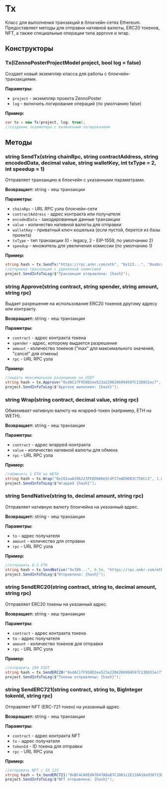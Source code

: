 # Tx

Класс для выполнения транзакций в блокчейн-сетях Ethereum. Предоставляет методы для отправки нативной валюты, ERC20 токенов, NFT, а также специальные операции типа approve и wrap.

## Конструкторы

### Tx(IZennoPosterProjectModel project, bool log = false)

Создает новый экземпляр класса для работы с блокчейн-транзакциями.

**Параметры:**
- `project` - экземпляр проекта ZennoPoster
- `log` - включить логирование операций (по умолчанию false)

**Пример:**
```csharp
var tx = new Tx(project, log: true);
//создание экземпляра с включенным логированием
```

## Методы

### string SendTx(string chainRpc, string contractAddress, string encodedData, decimal value, string walletKey, int txType = 2, int speedup = 1)

Отправляет транзакцию в блокчейн с указанными параметрами.

**Возвращает:** string - хеш транзакции

**Параметры:**
- `chainRpc` - URL RPC узла блокчейн-сети
- `contractAddress` - адрес контракта или получателя
- `encodedData` - закодированные данные транзакции
- `value` - количество нативной валюты для отправки
- `walletKey` - приватный ключ кошелька (если пустой, берется из базы проекта)
- `txType` - тип транзакции (0 - legacy, 2 - EIP-1559, по умолчанию 2)
- `speedup` - множитель для увеличения комиссии (по умолчанию 1)

**Пример:**
```csharp
string hash = tx.SendTx("https://rpc.ankr.com/eth", "0x123...", "0xabcd...", 0.1m, "", 2, 2);
//отправка транзакции с удвоенной комиссией
project.SendInfoToLog($"Транзакция отправлена: {hash}");
```

### string Approve(string contract, string spender, string amount, string rpc)

Выдает разрешение на использование ERC20 токенов другому адресу или контракту.

**Возвращает:** string - хеш транзакции

**Параметры:**
- `contract` - адрес контракта токена
- `spender` - адрес, которому выдается разрешение
- `amount` - количество токенов ("max" для максимального значения, "cancel" для отмены)
- `rpc` - URL RPC узла

**Пример:**
```csharp
//выдать максимальное разрешение на USDT
string hash = tx.Approve("0xdAC17F958D2ee523a2206206994597C13D831ec7", "0x456...", "max", "https://rpc.ankr.com/eth");
project.SendInfoToLog($"Approve выполнен: {hash}");
```

### string Wrap(string contract, decimal value, string rpc)

Обменивает нативную валюту на wrapped-токен (например, ETH на WETH).

**Возвращает:** string - хеш транзакции

**Параметры:**
- `contract` - адрес wrapped-контракта
- `value` - количество нативной валюты для обмена
- `rpc` - URL RPC узла

**Пример:**
```csharp
//обменять 1 ETH на WETH
string hash = tx.Wrap("0xC02aaA39b223FE8D0A0e5C4F27eAD9083C756Cc2", 1.0m, "https://rpc.ankr.com/eth");
project.SendInfoToLog($"Wrapped {hash}");
```

### string SendNative(string to, decimal amount, string rpc)

Отправляет нативную валюту блокчейна на указанный адрес.

**Возвращает:** string - хеш транзакции

**Параметры:**
- `to` - адрес получателя
- `amount` - количество для отправки
- `rpc` - URL RPC узла

**Пример:**
```csharp
//отправить 0.5 ETH
string hash = tx.SendNative("0x789...", 0.5m, "https://rpc.ankr.com/eth");
project.SendInfoToLog($"Отправлено: {hash}");
```

### string SendERC20(string contract, string to, decimal amount, string rpc)

Отправляет ERC20 токены на указанный адрес.

**Возвращает:** string - хеш транзакции

**Параметры:**
- `contract` - адрес контракта токена
- `to` - адрес получателя
- `amount` - количество токенов для отправки
- `rpc` - URL RPC узла

**Пример:**
```csharp
//отправить 100 USDT
string hash = tx.SendERC20("0xdAC17F958D2ee523a2206206994597C13D831ec7", "0x789...", 100m, "https://rpc.ankr.com/eth");
project.SendInfoToLog($"Токены отправлены: {hash}");
```

### string SendERC721(string contract, string to, BigInteger tokenId, string rpc)

Отправляет NFT (ERC-721 токен) на указанный адрес.

**Возвращает:** string - хеш транзакции

**Параметры:**
- `contract` - адрес контракта NFT
- `to` - адрес получателя
- `tokenId` - ID токена для отправки
- `rpc` - URL RPC узла

**Пример:**
```csharp
//отправить NFT с ID 123
string hash = tx.SendERC721("0xBC4CA0EdA7647A8aB7C2061c2E118A18a936f13D", "0x789...", 123, "https://rpc.ankr.com/eth");
project.SendInfoToLog($"NFT отправлена: {hash}");
```